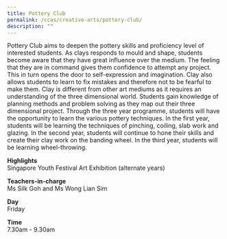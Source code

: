 ```yaml
---
title: Pottery Club
permalink: /ccas/creative-arts/pottery-club/
description: ""
---
```

<p>  
Pottery Club aims to deepen the pottery skills and proficiency level of interested students. As clays responds to mould and shape, students become aware that they have great influence over the medium. The feeling that they are in command gives them confidence to attempt any project. This in turn opens the door to self-expression and imagination. Clay also allows students to learn to fix mistakes and therefore not to be fearful to make them. Clay is different from other art mediums as it requires an understanding of the three dimensional world. Students gain knowledge of planning methods and problem solving as they map out their three dimensional project. Through the three year programme, students will have the opportunity to learn the various pottery techniques. In the first year, students will be learning the techniques of pinching, coiling, slab work and glazing. In the second year, students will continue to hone their skills and create their clay work on the banding wheel. In the third year, students will be learning wheel-throwing.</p>
<p><strong>Highlights<br></strong>Singapore Youth Festival Art Exhibition (alternate years)</p>
<p><strong>Teachers-in-charge<br></strong>Ms Silk Goh and Ms Wong Lian Sim</p>
<p><strong>Day<br></strong>Friday</p>
<p><strong>Time<br></strong>7.30am - 9.30am</p>